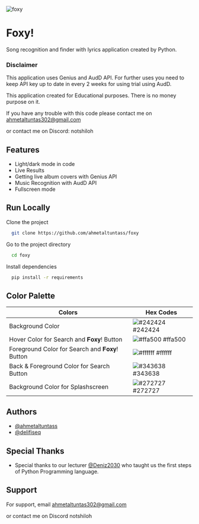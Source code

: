![foxy](https://github.com/ahmetaltuntass/foxy/assets/111579029/7c53d488-fc94-4e4b-9dfd-c099decc24fd)
# Foxy!



Song recognition and finder with lyrics application created by Python.

### Disclaimer
This application uses Genius and AudD API. For further uses you need to keep API key up to date in every 2 weeks for using trial using AudD.


This application created for Educational purposes. There is no money purpose on it. 

If you have any trouble with this code please contact me on 
ahmetaltuntas302@gmail.com

or contact me on Discord:
notshiloh





## Features

- Light/dark mode in code
- Live Results 
- Getting live album covers with Genius API
- Music Recognition with AudD API
- Fullscreen mode



## Run Locally

Clone the project

```bash
  git clone https://github.com/ahmetaltuntass/foxy
```

Go to the project directory

```bash
  cd foxy
```

Install dependencies

```bash
  pip install -r requirements
```






## Color Palette

| Colors             | Hex Codes                                                               |
| ----------------- | ------------------------------------------------------------------ |
| Background Color | ![#242424](https://placehold.jp/242424/ffffff/10x10.png) #242424 |
| Hover Color for Search and 𝐅𝐨𝐱𝐲! Button | ![#ffa500](https://placehold.jp/ffa500/ffffff/10x10.png) #ffa500 |
| Foreground Color for Search and 𝐅𝐨𝐱𝐲! Button  | ![#ffffff](https://placehold.jp/ffffff/ffffff/10x10.png) #ffffff |
| Back & Foreground Color for Search Button | ![#343638](https://placehold.jp/343638/ffffff/10x10.png) #343638 | 
| Background Color for Splashscreen | ![#272727](https://placehold.jp/272727/ffffff/10x10.png) #272727 | 

## Authors

- [@ahmetaltuntass](https://github.com/ahmetaltuntass)
- [@delifiseq](https://github.com/delifiseq)

## Special Thanks
- Special thanks to our lecturer [@Deniz2030](https://github.com/Deniz2030) who taught us the first steps of Python Programming language.

## Support

For support, email ahmetaltuntas302@gmail.com 

or contact me on Discord notshiloh




